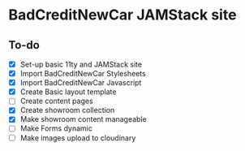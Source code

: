 # BadCreditNewCar JAMStack site

## To-do

- [x] Set-up basic 11ty and JAMStack site
- [x] Import BadCreditNewCar Stylesheets
- [x] Import BadCreditNewCar Javascript
- [x] Create Basic layout template
- [ ] Create content pages
- [x] Create showroom collection
- [x] Make showroom content manageable
- [ ] Make Forms dynamic
- [ ] Make images upload to cloudinary
